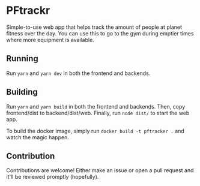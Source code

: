 # PFtrackr

Simple-to-use web app that helps track the amount of people at planet fitness over the day. You can use this to go to the gym during emptier times where more equipment is available.

## Running

Run `yarn` and `yarn dev` in both the frontend and backends.

## Building

Run `yarn` and `yarn build` in both the frontend and backends. Then, copy frontend/dist to backend/dist/web. Finally, run `node dist/` to start the web app.

To build the docker image, simply run `docker build -t pftracker .` and watch the magic happen.

## Contribution

Contributions are welcome! Either make an issue or open a pull request and it'll be reviewed promptly (hopefully).
